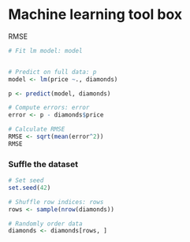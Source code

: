 # Machine learning tool box

RMSE

```R
# Fit lm model: model


# Predict on full data: p
model <- lm(price ~., diamonds)

p <- predict(model, diamonds)

# Compute errors: error
error <- p - diamonds$price

# Calculate RMSE
RMSE <- sqrt(mean(error^2))
RMSE
```

### Suffle the dataset

```R
# Set seed
set.seed(42)

# Shuffle row indices: rows
rows <- sample(nrow(diamonds))

# Randomly order data
diamonds <- diamonds[rows, ]
 
```

